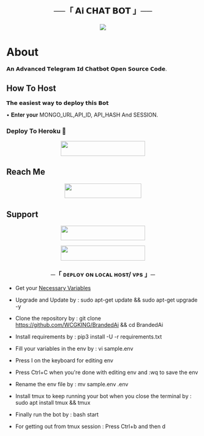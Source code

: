 <h2 align="center">
         ──「 𝗔𝗶 𝗖𝗛𝗔𝗧 𝗕𝗢𝗧 」──



<p align="center">

<img src="https://te.legra.ph/file/2e2f78610814092d61103.jpg">
</p>

# About

𝗔𝗻 𝗔𝗱𝘃𝗮𝗻𝗰𝗲𝗱 𝗧𝗲𝗹𝗲𝗴𝗿𝗮𝗺 𝗜𝗱 𝗖𝗵𝗮𝘁𝗯𝗼𝘁 𝗢𝗽𝗲𝗻 𝗦𝗼𝘂𝗿𝗰𝗲 𝗖𝗼𝗱𝗲.

## How To Host

𝗧𝗵𝗲 𝗲𝗮𝘀𝗶𝗲𝘀𝘁 𝘄𝗮𝘆 𝘁𝗼 𝗱𝗲𝗽𝗹𝗼𝘆 𝘁𝗵𝗶𝘀 𝗕𝗼𝘁

• 𝐄𝐧𝐭𝐞𝐫 𝐲𝐨𝐮𝐫 MONGO_URL,API_ID, API_HASH And SESSION.

### Deploy To Heroku 🚀

<p align="center"><a href="https://dashboard.heroku.com/new?template=https://github.com/WCGKING/BRANDED-AI"> <img src="https://img.shields.io/badge/Deploy%20To%20Heroku-black?style=for-the-badge&logo=heroku" width="220" height="38.45"/></a></p>
 
## Reach Me

<p align="center"><a href="https://t.me/BRANDEDKING82"> <img src="https://img.shields.io/badge/Telegram%20Id-black?style=for-the-badge&logo=Telegram" width="200" height="38.45"/></a></p>

## Support 

<p align="center"><a href="https://t.me/BRANDED_WORLD"> <img src="https://img.shields.io/badge/Support%20Group-black?style=for-the-badge&logo=Telegram" width="220" height="38.5"/></a></p> 

<p align="center">
<a href="https://t.me/BRANDRD_BOT"> <img src="https://img.shields.io/badge/Support%20Group-black?style=for-the-badge&logo=Telegram" width="220" height="38.5"/></a></p> 



<h3 align="center">
    ─「 ᴅᴇᴩʟᴏʏ ᴏɴ ʟᴏᴄᴀʟ ʜᴏsᴛ/ ᴠᴘs 」─
</h3>

- Get your [Necessary Variables](https://github.com/WCGKING/BRANDED-AI/blob/master/sample.env)

- Upgrade and Update by : sudo apt-get update && sudo apt-get upgrade -y
- Clone the repository by : git clone https://github.com/WCGKING/BrandedAi && cd BrandedAi
- Install requirements by : pip3 install -U -r requirements.txt
- Fill your variables in the env by : vi sample.env
- Press I on the keyboard for editing env
- Press Ctrl+C when you're done with editing env and :wq to save the env
- Rename the env file by : mv sample.env .env
- Install tmux to keep running your bot when you close the terminal by : sudo apt install tmux && tmux
- Finally run the bot by : bash start
- For getting out from tmux session : Press Ctrl+b and then d
